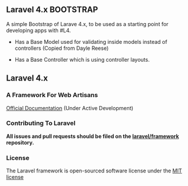 ## Laravel 4.x BOOTSTRAP

A simple Bootstrap of Larave 4.x, to be used as a starting point for developing apps with #L4.

- Has a Base Model used for validating inside models instead of controllers (Copied from Dayle Reese)

- Has a Base Controller which is using controller layouts.

## Laravel 4.x

### A Framework For Web Artisans

[Official Documentation](http://four.laravel.com) (Under Active Development)

### Contributing To Laravel

**All issues and pull requests should be filed on the [laravel/framework](http://github.com/laravel/framework) repository.**

### License

The Laravel framework is open-sourced software license under the [MIT license](http://opensource.org/licenses/MIT)